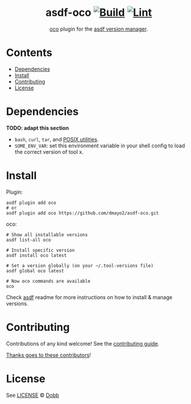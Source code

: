 <div align="center">

# asdf-oco [![Build](https://github.com/dmayo2/asdf-oco/actions/workflows/build.yml/badge.svg)](https://github.com/dmayo2/asdf-oco/actions/workflows/build.yml) [![Lint](https://github.com/dmayo2/asdf-oco/actions/workflows/lint.yml/badge.svg)](https://github.com/dmayo2/asdf-oco/actions/workflows/lint.yml)

[oco](https://github.com/dmayo2/oco) plugin for the [asdf version manager](https://asdf-vm.com).

</div>

# Contents

- [Dependencies](#dependencies)
- [Install](#install)
- [Contributing](#contributing)
- [License](#license)

# Dependencies

**TODO: adapt this section**

- `bash`, `curl`, `tar`, and [POSIX utilities](https://pubs.opengroup.org/onlinepubs/9699919799/idx/utilities.html).
- `SOME_ENV_VAR`: set this environment variable in your shell config to load the correct version of tool x.

# Install

Plugin:

```shell
asdf plugin add oco
# or
asdf plugin add oco https://github.com/dmayo2/asdf-oco.git
```

oco:

```shell
# Show all installable versions
asdf list-all oco

# Install specific version
asdf install oco latest

# Set a version globally (on your ~/.tool-versions file)
asdf global oco latest

# Now oco commands are available
oco
```

Check [asdf](https://github.com/asdf-vm/asdf) readme for more instructions on how to
install & manage versions.

# Contributing

Contributions of any kind welcome! See the [contributing guide](contributing.md).

[Thanks goes to these contributors](https://github.com/dmayo2/asdf-oco/graphs/contributors)!

# License

See [LICENSE](LICENSE) © [Dobb](https://github.com/dmayo2/)
